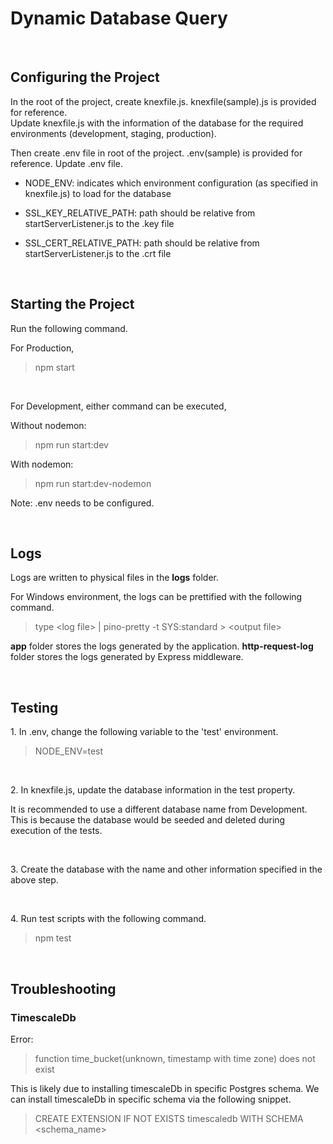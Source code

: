 # Dynamic Database Query

<br/>

## Configuring the Project

In the root of the project, create knexfile.js. knexfile(sample).js is provided for reference.\
Update knexfile.js with the information of the database for the required environments (development, staging, production).

Then create .env file in root of the project. .env(sample) is provided for reference.
Update .env file.

- NODE_ENV: indicates which environment configuration (as specified in knexfile.js) to load for the database

- SSL_KEY_RELATIVE_PATH: path should be relative from startServerListener.js to the .key file

- SSL_CERT_RELATIVE_PATH: path should be relative from startServerListener.js to the .crt file

<br/>

## Starting the Project

Run the following command.

For Production,

> npm start

&nbsp;

For Development, either command can be executed,

Without nodemon:

> npm run start:dev

With nodemon:

> npm run start:dev-nodemon

Note: .env needs to be configured.

<br/>

## Logs

Logs are written to physical files in the **logs** folder.

For Windows environment, the logs can be prettified with the following command.

> type \<log file> | pino-pretty -t SYS:standard > \<output file>

**app** folder stores the logs generated by the application.
**http-request-log** folder stores the logs generated by Express middleware.

<br/>

## Testing

<p>
1. In .env, change the following variable to the 'test' environment.

> NODE_ENV=test

</p>

<br />

<p>
2. In knexfile.js, update the database information in the test property.

It is recommended to use a different database name from Development. This is because
the database would be seeded and deleted during execution of the tests.

</p>

<br />

<p>
3. Create the database with the name and other information specified in the above step.
</p>

<br />

<p>
4. Run test scripts with the following command.

> npm test

</p>

<br />

## Troubleshooting

### TimescaleDb

Error:

> function time_bucket(unknown, timestamp with time zone) does not exist

This is likely due to installing timescaleDb in specific Postgres schema.
We can install timescaleDb in specific schema via the following snippet.

> CREATE EXTENSION IF NOT EXISTS timescaledb WITH SCHEMA <schema_name>
